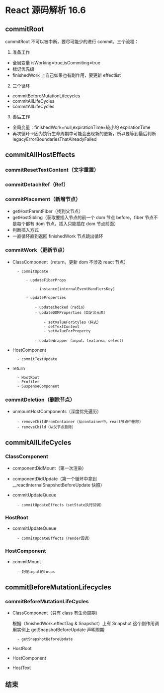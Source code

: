 # React 源码解析 16.6

## commitRoot

commitRoot 不可以被中断，要尽可能少的进行 commit。三个流程：

1. 准备工作

- 全局变量 isWorking=true,isCommiting=true
- 标记优先级
- finishedWork 上自己如果也有副作用，要更新 effectlist

2. 三个循环

- commitBeforeMutationLifecycles
- commitAllLifeCycles
- commitAllLifeCycles

3. 善后工作

- 全局变量：finishedWork=null,expirationTime=较小的 expirationTime
- 再次循环->因为执行生命周期中可能会出现新的更新，所以要等到最后判断 legacyErrorBoundariesThatAlreadyFailed

## commitAllHostEffects

### commitResetTextContent（文字重置）

### commitDetachRef（Ref）

### commitPlacement（新增节点）

- getHostParentFiber（找到父节点）
- getHostSibling（获取要插入节点的前一个 dom 节点 before，fiber 节点不是每个都有 dom 节点，插入只能插在 dom 节点前面）
- 判断插入方式
- 一直循环直到返回 finishedWork 节点跳出循环

### commitWork（更新节点）

- ClassComponent（return，更新 dom 不涉及 react 节点）

      	- commitUpdate

      		- updateFiberProps

      			- instance[internalEventHandlersKey]

      		- updateProperties

      			- updateChecked（radio）
      			- updateDOMProperties（自定义元素）

      				- setValueForStyles（样式）
      				- setTextContent
      				- setValueForProperty

      			- updateWrapper（input、textarea、select）

- HostComponent

      	- commitTextUpdate

- return

      	- HostRoot
      	- Profiler
      	- SuspenseComponent

### commitDeletion（删除节点）

- unmountHostComponents（深度优先遍历）

      	- removeChildFromContainer（从container中，react节点中删除）
      	- removeChild（从父节点删除）

## commitAllLifeCycles

### ClassComponent

- componentDidMount（第一次渲染）
- componentDidUpdate（第一个循环中拿到\_\_reactInternalSnapshotBeforeUpdate 快照）
- commitUpdateQueue

      	- commitUpdateEffects（setState执行回调）

### HostRoot

- commitUpdateQueue

      	- commitUpdateEffects（render回调）

### HostComponent

- commitMount

      	- 处理input的focus

## commitBeforeMutationLifecycles

### commitBeforeMutationLifeCycles

- ClassComponent（只有 class 有生命周期）

  根据（finishedWork.effectTag & Snapshot）上有 Snapshot 这个副作用调用实例上 getSnapshotBeforeUpdate 声明周期

      	- getSnapshotBeforeUpdate

- HostRoot
- HostComponent
- HostText

## 结束

